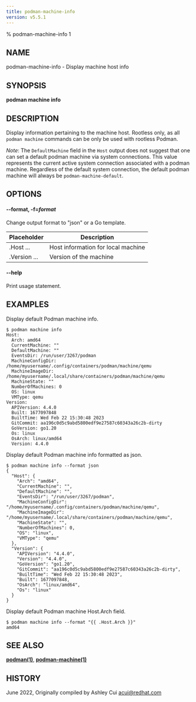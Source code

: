 ```yaml
---
title: podman-machine-info
version: v5.5.1
---
```


% podman-machine-info 1

## NAME
podman\-machine\-info - Display machine host info

## SYNOPSIS
**podman machine info**

## DESCRIPTION

Display information pertaining to the machine host.
Rootless only, as all `podman machine` commands can be only be used with rootless Podman.

*Note*: The `DefaultMachine` field in the `Host` output does not suggest that
one can set a default podman machine via system connections. This value represents
the current active system connection associated with a podman machine. Regardless
of the default system connection, the default podman machine will always be
`podman-machine-default`.

## OPTIONS

#### **--format**, **-f**=*format*

Change output format to "json" or a Go template.

| **Placeholder**     | **Description**                   |
| ------------------- | --------------------------------- |
| .Host ...           | Host information for local machine|
| .Version ...        | Version of the machine            |

#### **--help**

Print usage statement.

## EXAMPLES

Display default Podman machine info.
```
$ podman machine info
Host:
  Arch: amd64
  CurrentMachine: ""
  DefaultMachine: ""
  EventsDir: /run/user/3267/podman
  MachineConfigDir: /home/myusername/.config/containers/podman/machine/qemu
  MachineImageDir: /home/myusername/.local/share/containers/podman/machine/qemu
  MachineState: ""
  NumberOfMachines: 0
  OS: linux
  VMType: qemu
Version:
  APIVersion: 4.4.0
  Built: 1677097848
  BuiltTime: Wed Feb 22 15:30:48 2023
  GitCommit: aa196c0d5c9abd5800edf9e27587c60343a26c2b-dirty
  GoVersion: go1.20
  Os: linux
  OsArch: linux/amd64
  Version: 4.4.0
```

Display default Podman machine info formatted as json.
```
$ podman machine info --format json
{
  "Host": {
    "Arch": "amd64",
    "CurrentMachine": "",
    "DefaultMachine": "",
    "EventsDir": "/run/user/3267/podman",
    "MachineConfigDir": "/home/myusername/.config/containers/podman/machine/qemu",
    "MachineImageDir": "/home/myusername/.local/share/containers/podman/machine/qemu",
    "MachineState": "",
    "NumberOfMachines": 0,
    "OS": "linux",
    "VMType": "qemu"
  },
  "Version": {
    "APIVersion": "4.4.0",
    "Version": "4.4.0",
    "GoVersion": "go1.20",
    "GitCommit": "aa196c0d5c9abd5800edf9e27587c60343a26c2b-dirty",
    "BuiltTime": "Wed Feb 22 15:30:48 2023",
    "Built": 1677097848,
    "OsArch": "linux/amd64",
    "Os": "linux"
  }
}
```

Display default Podman machine Host.Arch field.
```
$ podman machine info --format "{{ .Host.Arch }}"
amd64

```

## SEE ALSO
**[podman(1)](podman.1.md)**, **[podman-machine(1)](podman-machine.1.md)**

## HISTORY
June 2022, Originally compiled by Ashley Cui <acui@redhat.com>
